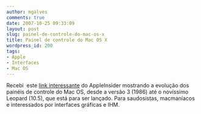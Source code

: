 ```yaml
---
author: mgalves
comments: true
date: 2007-10-25 09:33:09
layout: post
slug: painel-de-controle-do-mac-os-x
title: Painel de controle do Mac OS X
wordpress_id: 200
tags:
- Apple
- Interfaces
- Mac OS
---
```


Recebi  este [link interessante](http://www.appleinsider.com/articles/07/10/24/road_to_mac_os_x_leopard_system_preferences.html&page=1) do AppleInsider mostrando a evolução dos painéis de controle do Mac OS, desde a versão 3 (1986) até o novíssimo Leopard (10.5), que está para ser lançado.  Para saudosistas, macmaníacos e interessados por interfaces gráficas e IHM.
